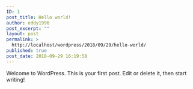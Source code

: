 ```yaml
---
ID: 1
post_title: Hello world!
author: eddy1996
post_excerpt: ""
layout: post
permalink: >
  http://localhost/wordpress/2018/09/29/hello-world/
published: true
post_date: 2018-09-29 16:19:58
---
```

Welcome to WordPress. This is your first post. Edit or delete it, then start writing!